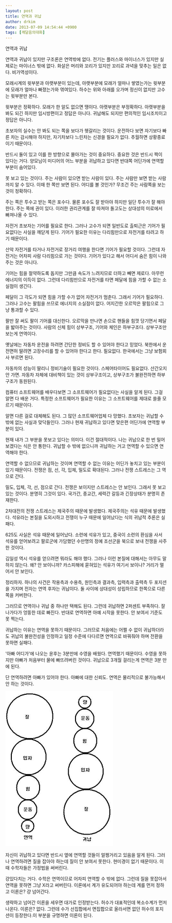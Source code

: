 ```yaml
---
layout: post
title: 연역과 귀납
author: drkim
date: 2013-07-09 14:54:44 +0900
tags: [깨달음의대화]
---
```

연역과 귀납 


  


연역과 귀납이 있지만 구조론은 연역밖에 없다. 전기는 플러스와 마이너스가 있지만 실제로는 마이너스 밖에 없다. 화살은 머리와 꼬리가 있지만 꼬리로 과녁을 맞추는 일은 없다. 비가역성이다.


  


모래시계의 윗부분과 아랫부분이 있는데, 아랫부분에 모래가 얼마나 쌓였는가는 윗부분에 모래가 얼마나 빠졌는가와 엮여있다. 하수는 위와 아래를 오가며 정신이 없지만 고수는 윗부분만 본다. 


  


윗부분은 정확하다. 모래가 한 알도 없으면 땡이다. 아랫부분은 부정확하다. 아랫부분을 봐도 되긴 하지만 임시방편이고 정답은 아니다. 귀납해도 되지만 편의적인 임시조치이고 정답은 아니다. 


  


초보자의 실수는 안 봐도 되는 쪽을 보다가 헷갈리는 것이다. 운전하다 보면 자기보다 빠른 차는 감시해야 하지만, 자기차보다 느린차는 신경쓸 필요가 없다. 추월하면 상황종료이기 때문이다. 


  


반드시 둘이 있고 이를 한 방향으로 몰아가는 것이 중요하다. 중요한 것은 반드시 짝이 있다는 거다. 양모님이 미디어의 어느 부분을 귀납하고 있다면 반대쪽 어딘가에 연역할 부분이 숨어있다. 


  


못 보고 있는 것이다. 주는 사람이 있으면 받는 사람이 있다. 주는 사람만 보면 받는 사람까지 알 수 있다. 이때 한 쪽만 보면 된다. 어디를 볼 것인가? 무조건 주는 사람쪽을 보는 것이 정확하다. 


  


주는 쪽은 투수고 받는 쪽은 포수다. 물론 포수도 잘 받아야 하지만 일단 투수가 잘 해야 한다. 주는 쪽에 권이 있다. 이러한 권리관계를 잘 따져야 돌고도는 상대성의 미로에서 빠져나올 수 있다. 


  


자전거 초보자는 기어를 필요로 한다. 그러나 고수가 되면 일반도로 출퇴근은 기어가 필요없다는 사실을 깨닫게 된다. 기어가 필요한 이유는 다리힘만으로 자전거를 타려고 하기 때문이다.


  


산악 자전거를 타거나 자전거로 장거리 여행을 한다면 기어가 필요할 것이다. 그런데 자전거는 어차피 사람 다리힘으로 가는 것이다. 기어가 있다고 해서 어디서 숨은 힘이 나와주는 것은 아니다. 


  


기어는 힘을 절약하도록 돕지만 그만큼 속도가 느려지므로 더하고 빼면 제로다. 아무런 에너지의 이득이 없다. 그런데 다리힘만으로 자전거를 타면 페달에 힘을 가할 수 없는 소실점이 생긴다. 


  


페달이 그 각도가 되면 힘을 가할 수가 없어 자전거가 멈춘다. 그래서 기어가 필요하다. 그러나 고수는 팔힘을 쓰므로 에너지의 소실점이 없다. 어지간한 오르막은 팔힘으로 그냥 통과할 수 있다. 


  


팔만 잘 써도 팔이 기어를 대신한다. 오르막을 만나면 손으로 핸들을 힘껏 당기면서 페달을 밟아주는 것이다. 사람의 신체 힘이 상부구조, 기어와 체인은 하부구조다. 상부구조만 보는게 연역이다. 



옛날에는 자동차 운전을 하려면 간단한 정비도 할 수 있어야 한다고 믿었다. 북한에서 운전면허 딸려면 고장수리를 할 수 있어야 한다고 한다. 필요없다. 한국에서는 그냥 보험회사 부르면 된다. 



자동차의 성능이 딸리니 정비기술이 필요한 것이다. 스페어타이어도 필요없다. 산간오지 안 가면. 자동차 자체에 대비책이 있는 것이 상부구조이고, 상부구조가 불완전하면 하부구조가 동원된다. 


  


컴퓨터 소프트웨어를 배우다보면 그 소프트웨어가 필요없다는 사실을 알게 된다. 그걸 알면 다 배운 거다. 특정한 소프트웨어가 필요한 이유는 그 소프트웨어를 제대로 쓸줄 모르기 때문이다. 


  


알면 다른 걸로 대체해도 된다. 그 많던 소프트웨어업체 다 망했다. 초보자는 귀납할 수 밖에 없는 사실과 맞닥들인다. 그러나 현재 귀납하고 있다면 맞은편 어딘가에 연역할 부분이 있다.


  


현재 내가 그 부분을 못보고 있다는 의미다. 이건 절대적이다. 나는 귀납으로 한 번 밀어보겠다는 식은 안 통한다. 귀납할 수 밖에 없으니까 귀납하는 거고 연역할 수 있으면 연역해야 한다.


  


연역할 수 없으므로 귀납하는 것이며 연역할 수 없는 이유는 어딘가 놓치고 있는 부분이 있기 때문이다. 전쟁은 점, 선, 각, 입체, 밀도로 확대된다. 그러나 전쟁 스트레스는 그 역으로 간다. 


  


밀도, 입체, 각, 선, 점으로 간다. 전쟁은 보이지만 스트레스는 안 보인다. 그래서 못 보고 있는 것이다. 분명히 그것이 있다. 국가간, 종교간, 세력간 갈등과 긴장상태가 분명히 존재한다.


  


2차대전의 전쟁 스트레스는 제국주의 때문에 발생했다. 제국주의는 석유 때문에 발생했다. 석유라는 본질을 도외시하고 전쟁이 누구 때문에 일어났다는 식의 귀납적 추론은 실패다. 


  


625도 사실은 석유 때문에 일어났다. 소련에 석유가 있고, 중국이 소련의 환심을 사서 석유를 얻어보려고 팔로군에 가담했던 수만명의 정예 조선군을 북으로 보내 전쟁을 사주한 것이다. 


  


김일성 역시 석유를 얻으려면 뭐라도 해야 했다. 그러나 이런 본질에 대해서는 아무도 말하지 않는다. 왜? 안 보이니까? 카스피해에 묻혀있는 석유가 여기서 보이나? 거리가 멀어서 안 보인다. 


  


정리하자. 하나의 사건은 작용측과 수용측, 원인측과 결과측, 입력측과 출력측 두 포지션을 가지며 전자는 연역 후자는 귀납이다. 둘 사이에 상대성이 성립하므로 한쪽으로 다른쪽을 커버한다. 


  


그러므로 연역이나 귀납 중 하나만 택해도 된다. 그런데 귀납하면 2퍼센트 부족하다. 잘 나가다가 엉뚱한 데로 빠진다. 반대로 연역하면 아예 시작을 못한다. 안 보여서 기준도 못 찍는다.


  


귀납하는 이유는 연역을 못하기 때문이다. 그러므로 처음에는 어쩔 수 없이 귀납하더라도 귀납의 불완전성을 인정하고 일정 수준에 다다르면 연역으로 바꿔줘야 하며 전환을 못하면 실패다. 


  


'아빠 어디가'에 나오는 윤후는 3분만에 수영을 배웠다. 연역했기 때문이다. 수영을 못하지만 아빠가 처음부터 물에 빠뜨려버린 것이다. 귀납으로 3개월 걸리는게 연역은 3분 만에 된다. 


  


단 연역하려면 아빠가 있어야 한다. 아빠에 대한 신뢰도. 연역은 물리적으로 불가능해서 안 하는 것이다. 


  


 ![](/files/attach/images/198/960/367/2345.JPG)



자신이 귀납하고 있다면 반드시 옆에 연역할 것들이 얼쩡거리고 있음을 알게 된다. 그러나 연역하려면 질을 잡아야 하는데 질이 안 보여서 못한다. 현미경이 없기 때문이다. 이때 수학자들은 가정법을 써버린다. 



걍있다치는 거다. 수학은 연역이므로 어차피 연역할 수 밖에 없다. 그런데 질을 못잡아서 연역을 못하면 그냥 X라고 써버린다. 이론에서 계가 유도되어야 하는데 계를 먼저 정하고 이론은? 걍 넘어간다. 



생략하고 넘어간 이론을 세우면 대가로 인정받는다. 허수가 대표적인데 복소수계가 먼저 나온다. 이론은? 없다. 그런데 수가 선집합에서 면집합으로 올라서면 없던 허수의 포지션이 등장한다.이 부분을 규명하면 이론이 된다.